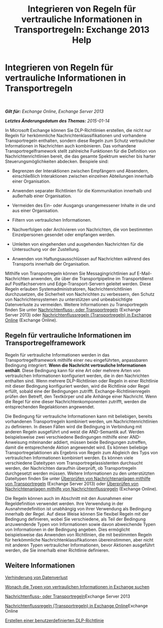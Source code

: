 ﻿---
title: 'Integrieren von Regeln für vertrauliche Informationen in Transportregeln: Exchange 2013 Help'
TOCTitle: Integrieren von Regeln für vertrauliche Informationen in Transportregeln
ms:assetid: feb014a7-89dd-4f2d-a06d-52806ce435d4
ms:mtpsurl: https://technet.microsoft.com/de-de/library/JJ150583(v=EXCHG.150)
ms:contentKeyID: 50474916
ms.date: 04/24/2018
mtps_version: v=EXCHG.150
ms.translationtype: HT
---

# Integrieren von Regeln für vertrauliche Informationen in Transportregeln

 

_**Gilt für:** Exchange Online, Exchange Server 2013_

_**Letztes Änderungsdatum des Themas:** 2015-01-14_

In Microsoft Exchange können Sie DLP-Richtlinien erstellen, die nicht nur Regeln für herkömmliche Nachrichtenklassifikationen und vorhandene Transportregeln enthalten, sondern diese Regeln zum Schutz vertraulicher Informationen in Nachrichten auch kombinieren. Das vorhandene Transportregelframework stellt zahlreiche Funktionen für die Definition von Nachrichtenrichtlinien bereit, die das gesamte Spektrum weicher bis harter Steuerungsmöglichkeiten abdecken. Beispiele sind:

  - Begrenzen der Interaktionen zwischen Empfängern und Absendern, einschließlich Interaktionen zwischen einzelnen Abteilungen innerhalb einer Organisation.

  - Anwenden separater Richtlinien für die Kommunikation innerhalb und außerhalb einer Organisation.

  - Vermeiden des Ein- oder Ausgangs unangemessener Inhalte in die und aus einer Organisation.

  - Filtern von vertraulichen Informationen.

  - Nachverfolgen oder Archivieren von Nachrichten, die von bestimmten Einzelpersonen gesendet oder empfangen werden.

  - Umleiten von eingehenden und ausgehenden Nachrichten für die Untersuchung vor der Zustellung.

  - Anwenden von Haftungsausschlüssen auf Nachrichten während des Transports innerhalb der Organisation.

Mithilfe von Transportregeln können Sie Messagingrichtlinien auf E-Mail-Nachrichten anwenden, die über die Transportpipeline im Transportdienst auf Postfachservern und Edge-Transport-Servern geleitet werden. Diese Regeln erlauben Systemadministratoren, Nachrichtenrichtlinien durchzusetzen, die Sicherheit von Nachrichten zu verbessern, den Schutz von Nachrichtensystemen zu unterstützen und unbeabsichtigte Datenverluste zu vermeiden. Weitere Informationen zu Transportregeln finden Sie unter [Nachrichtenfluss- oder Transportregeln](mail-flow-rules-transport-rules-in-exchange-2013-exchange-2013-help.md) (Exchange Server 2013) oder [Nachrichtenflussregeln (Transportregeln) in Exchange Online](https://technet.microsoft.com/de-de/library/jj919238\(v=exchg.150\)) (Exchange Online).

## Regeln für vertrauliche Informationen im Transportregelframework

Regeln für vertrauliche Informationen werden in das Transportregelframework mithilfe einer neu eingeführten, anpassbaren Bedingung integriert: **Wenn die Nachricht vertrauliche Informationen enthält**. Diese Bedingung kann für eine Art oder mehrere Arten von vertraulichen Informationen konfiguriert werden, die in den Nachrichten enthalten sind. Wenn mehrere DLP-Richtlinien oder Regeln in einer Richtlinie mit dieser Bedingung konfiguriert werden, wird die Richtlinie oder Regel erfüllt, sobald eine der Bedingungen zutrifft. Exchange-Richtlinienregeln prüfen den Betreff, den Textkörper und alle Anhänge einer Nachricht. Wenn die Regel für eine dieser Nachrichtenkomponenten zutrifft, werden die entsprechenden Regelaktionen angewendet.

Die Bedingung für vertrauliche Informationen kann mit beliebigen, bereits vorhandenen Transportregeln kombiniert werden, um Nachrichtenrichtlinien zu definieren. In diesen Fällen wird die Bedingung in Verbindung mit anderen Regeln ausgeführt und weist die AND-Semantik auf. Werden beispielsweise zwei verschiedene Bedingungen mithilfe einer AND-Anweisung miteinander addiert, müssen beide Bedingungen zutreffen, damit die entsprechende Aktion angewendet wird. Es können beliebige Transportregelaktionen als Ergebnis von Regeln zum Abgleich des Typs von vertraulichen Informationen kombiniert werden. Es können viele verschiedene Dateitypen vom Transportregelassistenten durchsucht werden, der Nachrichten daraufhin überprüft, ob Transportregeln durchgesetzt werden müssen. Weitere Informationen zu den unterstützten Dateitypen finden Sie unter [Überprüfen von Nachrichtenanlagen mithilfe von Transportregeln](use-transport-rules-to-inspect-message-attachments-exchange-2013-help.md) (Exchange Server 2013) oder [Überprüfen von Nachrichtenanlagen mithilfe von Nachrichtenflussregeln](https://technet.microsoft.com/de-de/library/jj919236\(v=exchg.150\)) (Exchange Online).

Die Regeln können auch im Abschnitt mit den Ausnahmen einer Regeldefinition verwendet werden. Ihre Verwendung in der Ausnahmedefinition ist unabhängig von ihrer Verwendung als Bedingung innerhalb der Regel. Auf diese Weise können Sie flexibel Regeln mit der Bedingung definieren, wobei Sie verschiedene, als Teil der Bedingung anzuwendende Typen von Informationen sowie davon abweichende Typen von Informationen in der Bedingung angeben. Dies ermöglicht beispielsweise das Anwenden von Richtlinien, die mit bestimmten Regeln für herkömmliche Nachrichtenklassifikationen übereinstimmen, aber nicht mit anderen Typen vertraulicher Informationen, bevor Aktionen ausgeführt werden, die Sie innerhalb einer Richtlinie definieren.

## Weitere Informationen

[Verhinderung von Datenverlust](technical-overview-of-dlp-data-loss-prevention-in-exchange.md)

[Wonach die Typen von vertraulichen Informationen in Exchange suchen](what-the-sensitive-information-types-in-exchange-look-for-exchange-online-help.md)

[Nachrichtenfluss- oder Transportregeln](mail-flow-rules-transport-rules-in-exchange-2013-exchange-2013-help.md)Exchange Server 2013

[Nachrichtenflussregeln (Transportregeln) in Exchange Online](https://technet.microsoft.com/de-de/library/jj919238\(v=exchg.150\))Exchange Online

[Erstellen einer benutzerdefinierten DLP-Richtlinie](create-a-custom-dlp-policy-exchange-2013-help.md)

